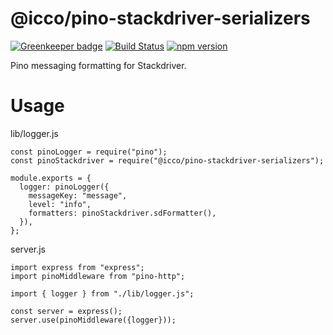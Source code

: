 # @icco/pino-stackdriver-serializers

[![Greenkeeper badge](https://badges.greenkeeper.io/icco/pino-stackdriver-serializers.svg)](https://greenkeeper.io/) [![Build Status](https://travis-ci.com/icco/pino-stackdriver-serializers.svg?branch=master)](https://travis-ci.com/icco/pino-stackdriver-serializers) [![npm version](https://badge.fury.io/js/%40icco%2Fpino-stackdriver-serializers.svg)](https://badge.fury.io/js/%40icco%2Fpino-stackdriver-serializers)

Pino messaging formatting for Stackdriver.


# Usage

lib/logger.js
```
const pinoLogger = require("pino");
const pinoStackdriver = require("@icco/pino-stackdriver-serializers");

module.exports = {
  logger: pinoLogger({
    messageKey: "message",
    level: "info",
    formatters: pinoStackdriver.sdFormatter(),
  }),
};
```

server.js
```
import express from "express";
import pinoMiddleware from "pino-http";

import { logger } from "./lib/logger.js";

const server = express();
server.use(pinoMiddleware({logger}));
